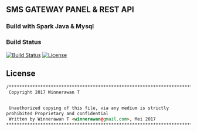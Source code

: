 ## SMS GATEWAY PANEL & REST API
### Build with Spark Java & Mysql
### Build Status
[![Build 
Status](https://api.travis-ci.org/winnerawan/SMSD.svg?branch=master)](https://travis-ci.org/winnerawan/SMSD)
[![License](https://img.shields.io/badge/license-Apache%202-4EB1BA.svg?style=flat-square)](https://www.apache.org/licenses/LICENSE-2.0.html)

## License 
```html
/****************************************************************************
 Copyright 2017 Winnerawan T


 Unauthorized copying of this file, via any medium is strictly 
prohibited Proprietary and confidential
 Written by Winnerawan T <winnerawan@gmail.com>, Mei 2017
****************************************************************************/
```

